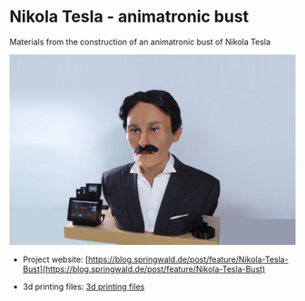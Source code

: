 # Nikola Tesla - animatronic bust

Materials from the construction of an animatronic bust of Nikola Tesla

![Nikola Tesla Bust](images/Nikola-Tesla-Bust.jpg)

- Project website: [https://blog.springwald.de/post/feature/Nikola-Tesla-Bust](https://blog.springwald.de/post/feature/Nikola-Tesla-Bust)

- 3d printing files: [3d printing files](tree/master/3dfiles/)




